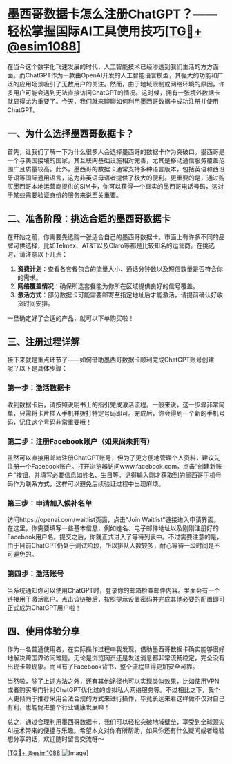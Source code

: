 # 墨西哥数据卡怎么注册ChatGPT？——轻松掌握国际AI工具使用技巧[[TG💪+ @esim1088](https://t.me/s/esim1088)]

在当今这个数字化飞速发展的时代，人工智能技术已经渗透到我们生活的方方面面。而ChatGPT作为一款由OpenAI开发的人工智能语言模型，其强大的功能和广泛的应用场景吸引了无数用户的关注。然而，由于地域限制或网络环境的原因，许多用户可能会遇到无法直接访问ChatGPT的情况。这时候，拥有一张境外数据卡就显得尤为重要了。今天，我们就来聊聊如何利用墨西哥数据卡成功注册并使用ChatGPT。

## 一、为什么选择墨西哥数据卡？

首先，让我们了解一下为什么很多人会选择墨西哥的数据卡作为突破口。墨西哥是一个与美国接壤的国家，其互联网基础设施相对完善，尤其是移动通信服务覆盖范围广且质量较高。此外，墨西哥的数据卡通常支持多种语言版本，包括英语和西班牙语等国际通用语言，这为非英语母语者提供了极大的便利。更重要的是，通过购买墨西哥本地运营商提供的SIM卡，你可以获得一个真实的墨西哥电话号码，这对于某些需要验证身份的服务来说至关重要。

## 二、准备阶段：挑选合适的墨西哥数据卡

在开始之前，你需要先选购一张适合自己的墨西哥数据卡。市面上有许多不同的品牌可供选择，比如Telmex、AT&T以及Claro等都是比较知名的运营商。在挑选时，请注意以下几点：

1. **资费计划**：查看各套餐包含的流量大小、通话分钟数以及短信数量是否符合你的需求。
2. **网络覆盖情况**：确保所选套餐能为你所在区域提供良好的信号覆盖。
3. **激活方式**：部分数据卡可能需要邮寄至指定地址后才能激活，请提前确认好收货时间安排。

一旦确定好了合适的产品，就可以下单购买啦！

## 三、注册过程详解

接下来就是重点环节了——如何借助墨西哥数据卡顺利完成ChatGPT账号创建呢？以下是具体步骤：

### 第一步：激活数据卡

收到数据卡后，请按照说明书上的指引完成激活流程。一般来说，这一步骤非常简单，只需将卡片插入手机并拨打特定号码即可。完成后，你会得到一个新的手机号码，记住这个号码非常重要哦！

### 第二步：注册Facebook账户（如果尚未拥有）

虽然可以直接用邮箱注册ChatGPT账号，但为了更方便地管理个人资料，建议先注册一个Facebook账户。打开浏览器访问www.facebook.com，点击“创建新账户”按钮，并填写必要信息如姓名、生日等。记得输入刚才获取到的墨西哥手机号码作为联系方式，这样可以避免后续验证过程中出现麻烦。

### 第三步：申请加入候补名单

访问https://openai.com/waitlist页面，点击“Join Waitlist”链接进入申请界面。在这里，你需要填写一些基本信息，例如姓名、电子邮件地址以及刚刚注册好的Facebook用户名。提交之后，你就正式进入了等待列表中。不过需要注意的是，由于目前ChatGPT仍处于测试阶段，所以排队人数较多，耐心等待一段时间是不可避免的。

### 第四步：激活账号

当系统通知你可以使用ChatGPT时，登录你的邮箱检查邮件内容。里面会有一个链接用于激活账户。点击该链接后，按照提示设置密码并完成其他必要的配置即可正式成为ChatGPT用户啦！

## 四、使用体验分享

作为一名普通使用者，在实际操作过程中我发现，借助墨西哥数据卡确实能够很好地解决跨国界访问难题。无论是浏览网页还是发送消息都非常流畅稳定，完全没有出现卡顿现象。而且有了Facebook背书，整个流程显得更加安全可靠。

当然啦，除了上述方法之外，还有其他途径也可以实现类似效果，比如使用VPN或者购买专门针对ChatGPT优化过的虚拟私人网络服务等。不过相比之下，我个人更倾向于推荐采用合法合规的方式来进行操作，毕竟长远来看这样做不仅对自己有利，也能促进整个行业健康发展嘛！

总之，通过合理利用墨西哥数据卡，我们可以轻松突破地域壁垒，享受到全球顶尖AI技术带来的便捷与乐趣。希望本文对你有所帮助，如果你还有什么疑问或者经验想分享的话，欢迎随时留言交流呀～

[[TG💪+ @esim1088](https://t.me/s/esim1088) ![Image](https://i.postimg.cc/4NQfJmqS/Snipaste-2025-05-13-00-14-12.png)]